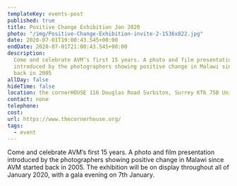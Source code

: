 ```yaml
---
templateKey: events-post
published: true
title: Positive Change Exhibition Jan 2020
photo: "/img/Positive-Change-Exhibition-invite-2-1536x822.jpg"
date: 2020-07-01T19:00:43.545+00:00
endDate: 2020-07-01T21:00:43.545+00:00
description:
  Come and celebrate AVM’s first 15 years. A photo and film presentation
  introduced by the photographers showing positive change in Malawi since AVM started
  back in 2005
allDay: false
hideTime: false
location: the cornerHOUSE 116 Douglas Road Surbiton, Surrey KT6 7SB United Kingdom
contact: none
telephone:
cost:
url: https://www.thecornerhouse.org/
tags:
  - event
---
```


Come and celebrate AVM’s first 15 years. A photo and film presentation introduced by the photographers showing positive change in Malawi since AVM started back in 2005. The exhibition will be on display throughout all of January 2020, with a gala evening on 7th January.
